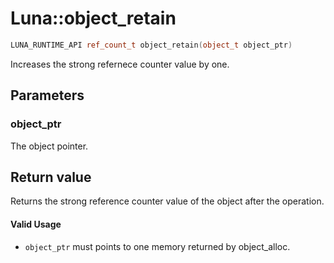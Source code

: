 # Luna::object_retain

```c++
LUNA_RUNTIME_API ref_count_t object_retain(object_t object_ptr)
```

Increases the strong refernece counter value by one. 



## Parameters
### object_ptr
The object pointer. 

## Return value
Returns the strong reference counter value of the object after the operation. 

#### Valid Usage
* `object_ptr` must points to one memory returned by object_alloc. 

